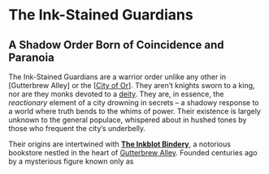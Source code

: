 # The Ink-Stained Guardians

## A Shadow Order Born of Coincidence and Paranoia

The Ink-Stained Guardians are a warrior order unlike any other in [Gutterbrew Alley] or the [[City of Or](/geography/settlement/city/city-of-or.md)]. They aren’t knights sworn to a king, nor are they monks devoted to a [deity](/structure/mechanic/deity.md). They are, in essence, the *reactionary* element of a city drowning in secrets – a shadowy response to a world where truth bends to the whims of power. Their existence is largely unknown to the general populace, whispered about in hushed tones by those who frequent the city’s underbelly.

Their origins are intertwined with **[The Inkblot Bindery](/geography/settlement/city/city-of-or/shop/the-inkblot-bindery.md)**, a notorious bookstore nestled in the heart of [Gutterbrew Alley](/geography/settlement/city/city-of-or/district/gutterbrew-alley.md). Founded centuries ago by a mysterious figure known only as 
